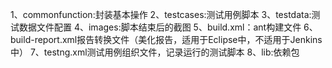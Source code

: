 1、commonfunction:封装基本操作
2、testcases:测试用例脚本
3、testdata:测试数据文件配置
4、images:脚本结束后的截图
5、build.xml：ant构建文件
6、build-report.xml报告转换文件（美化报告，适用于Eclipse中，不适用于Jenkins中）
7、testng.xml测试用例组织文件，记录运行的测试脚本
8、lib:依赖包